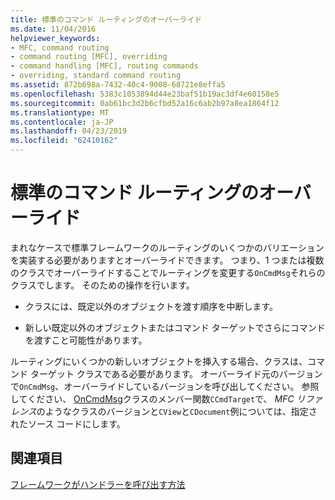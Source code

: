 ```yaml
---
title: 標準のコマンド ルーティングのオーバーライド
ms.date: 11/04/2016
helpviewer_keywords:
- MFC, command routing
- command routing [MFC], overriding
- command handling [MFC], routing commands
- overriding, standard command routing
ms.assetid: 872b698a-7432-40c4-9008-68721e8effa5
ms.openlocfilehash: 5383c1053894d44e23baf51b19ac3df4e60158e5
ms.sourcegitcommit: 0ab61bc3d2b6cfbd52a16c6ab2b97a8ea1864f12
ms.translationtype: MT
ms.contentlocale: ja-JP
ms.lasthandoff: 04/23/2019
ms.locfileid: "62410162"
---
```

# <a name="overriding-the-standard-command-routing"></a>標準のコマンド ルーティングのオーバーライド

まれなケースで標準フレームワークのルーティングのいくつかのバリエーションを実装する必要がありますとオーバーライドできます。 つまり、1 つまたは複数のクラスでオーバーライドすることでルーティングを変更する`OnCmdMsg`それらのクラスでします。 そのための操作を行います。

- クラスには、既定以外のオブジェクトを渡す順序を中断します。

- 新しい既定以外のオブジェクトまたはコマンド ターゲットでさらにコマンドを渡すこと可能性があります。

ルーティングにいくつかの新しいオブジェクトを挿入する場合、クラスは、コマンド ターゲット クラスである必要があります。 オーバーライド元のバージョンで`OnCmdMsg`、オーバーライドしているバージョンを呼び出してください。 参照してください、 [OnCmdMsg](../mfc/reference/ccmdtarget-class.md#oncmdmsg)クラスのメンバー関数`CCmdTarget`で、 *MFC リファレンス*のようなクラスのバージョンと`CView`と`CDocument`例については、指定されたソース コードにします。

## <a name="see-also"></a>関連項目

[フレームワークがハンドラーを呼び出す方法](../mfc/how-the-framework-calls-a-handler.md)
